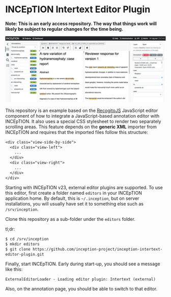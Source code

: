 # INCEpTION Intertext Editor Plugin

**Note: This is an early access repository. The way that things work will likely be subject to regular changes for the time being.** 

![Screenshot](screenshot.png)

This repository is an example based on the [RecogitoJS](https://github.com/recogito/recogito-js) JavaScript editor component of how to integrate a JavaScript-based annotation editor with INCEpTION. It also uses a special CSS stylesheet to render two separately scrolling areas. This feature depends on the **generic XML** importer from INCEpTION and requires that the imported files follow this structure:

```
<div class="view-side-by-side">
  <div class="view-left">
    ...
  </div>
  <div class="view-right">
    ...
  </div>
</div>

```

Starting with INCEpTION v23, external editor plugins are supported. To use this editor, first create a folder named `editors` in your INCEpTION application home. By default, this is `~/.inception`, but on server installations, you will usually have set it to something else such as `/srv/inception`.

Clone this repository as a sub-folder under the `editors` folder.

tl;dr: 

```
$ cd /srv/inception
$ mkdir editors
$ git clone https://github.com/inception-project/inception-intertext-editor-plugin.git
```

Finally, start INCEpTION. Early during start-up, you should see a message like this:

```
ExternalEditorLoader - Loading editor plugin: Intertext (external)
```

Also, on the annotation page, you should be able to switch to that editor.
